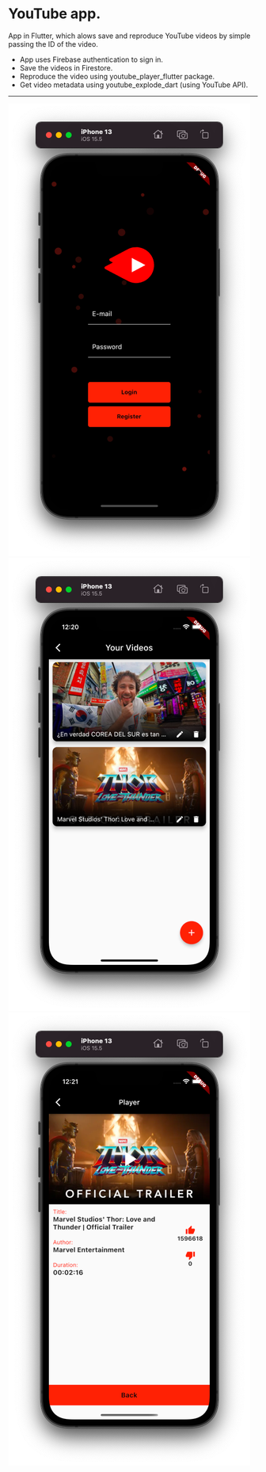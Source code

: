 # YouTube app.

App in Flutter, which alows save and reproduce YouTube videos by simple passing the ID of the video.
- App uses Firebase authentication to sign in.
- Save the videos in Firestore.
- Reproduce the video using youtube_player_flutter package.
- Get video metadata using youtube_explode_dart (using YouTube API).

<hr>

![login_screen_img](https://github.com/u-urieldev/yt_app_flutter/blob/master/assets/images/login_s.png)
![videos_screen_img](https://github.com/u-urieldev/yt_app_flutter/blob/master/assets/images/videos_s.png)
![player_screen_img](https://github.com/u-urieldev/yt_app_flutter/blob/master/assets/images/player_s.png)
